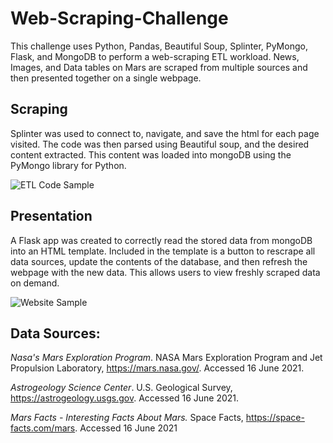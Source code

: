 # Web-Scraping-Challenge
This challenge uses Python, Pandas, Beautiful Soup, Splinter, PyMongo, Flask, and MongoDB to perform a web-scraping ETL workload. News, Images, and Data tables on Mars are scraped from multiple sources and then presented together on a single webpage.

## Scraping

Splinter was used to connect to, navigate, and save the html for each page visited. The code was then parsed using Beautiful soup, and the desired content extracted. This content was loaded into mongoDB using the PyMongo library for Python. 

![ETL Code Sample](https://github.com/bakerv/web-scraping-challenge/blob/main/Missions_to_Mars/Resources/ETL_Code_Sample.PNG)

## Presentation

A Flask app was created to correctly read the stored data from mongoDB into an HTML template. Included in the template is a button to rescrape all data sources, update the contents of the database, and then refresh the webpage with the new data. This allows users to view freshly scraped data on demand. 

![Website Sample](https://github.com/bakerv/web-scraping-challenge/blob/main/Missions_to_Mars/Resources/Webpage_Sample.PNG)


## Data Sources:

*Nasa's Mars Exploration Program*. NASA Mars Exploration Program and Jet Propulsion Laboratory, https://mars.nasa.gov/. Accessed 16 June 2021.

*Astrogeology Science Center*. U.S. Geological Survey, https://astrogeology.usgs.gov. Accessed 16 June 2021.

*Mars Facts - Interesting Facts About Mars.* Space Facts, https://space-facts.com/mars. Accessed 16 June 2021





